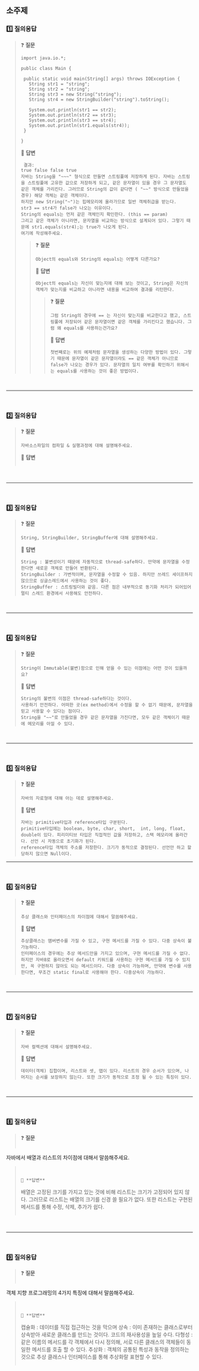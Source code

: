 ## 소주제

### 1️⃣ 질의응답

> ❓ **질문**
>
> ``` 
> import java.io.*;
>
>public class Main {
>
>  public static void main(String[] args) throws IOException {
>    String str1 = "string";
>    String str2 = "string";
>    String str3 = new String("string");
>    String str4 = new StringBuilder("string").toString();
>
>    System.out.println(str1 == str2);
>    System.out.println(str2 == str3);
>    System.out.println(str3 == str4);
>    System.out.println(str1.equals(str4));
>  }
>
>}
>
> ```
>
> 
> 💬 **답변**  
> ``` 
>  결과:
> true false false true
>자바는 String을 "~~~" 형식으로 만들면 스트링풀에 저장하게 된다. 자바는 스트링을 스트링풀에 고유한 값으로 저장하게 되고, 같은 문자열이 있을 경우 그 문자열도 같은 객체를 가리킨다. 그러므로 String의 값이 같다면 ( "~~" 방식으로 만들었을 경우) 해당 객체는 같은 객체이다.
>하지만 new String("~")는 힙메모리에 올라가므로 일반 객체취급을 받는다. 
>str3 == str4가 false가 나오는 이유이다.
>String의 equals는 먼저 같은 객체인지 확인한다. (this == param) 
>그리고 같은 객체가 아니라면, 문자열을 비교하는 방식으로 설계되어 있다. 그렇기 때문에 str1.equals(str4);는 true가 나오게 된다.
> 여기에 작성해주세요.
> ```
>> ❓ **질문**
>> ``` 
>> Object의 equals와 String의 equals는 어떻게 다른가요?
>> ```
>> 💬 **답변**
>> ``` 
>> Object의 equals는 자신이 맞는지에 대해 보는 것이고, String은 자신의 객체가 맞는지를 비교하고 아니라면 내용을 비교하여 결과를 리턴한다.
>> ```
>>> ❓ **질문**
>>> ``` 
>>> 그럼 String의 경우에 == 는 자신이 맞는지를 비교한다고 했고, 스트링풀에 저장되어 같은 문자열이면 같은 객체를 가리킨다고 했습니다. 그럼 왜 equals를 사용하는건가요?
>>> ```
>>> 💬 **답변**
>>> ``` 
>>> 첫번째로는 위의 예제처럼 문자열을 생성하는 다양한 방법이 있다. 그렇기 때문에 문자열이 같은 문자열이라도 == 같은 객체가 아니므로 false가 나오는 경우가 있다. 문자열의 일치 여부를 확인하기 위해서는 equals를 사용하는 것이 좋은 방법이다. 
>>> ```

<br> 

--- 

<br> 

### 2️⃣ 질의응답

> ❓ **질문**
>
> ``` 
> 자바소스파일의 컴파일 & 실행과정에 대해 설명해주세요.
> ```
>
> 
> 💬 **답변**  
> ``` 


<br> 

--- 

<br> 

### 3️⃣ 질의응답

> ❓ **질문**
>
> ``` 
> String, StringBuilder, StringBuffer에 대해 설명해주세요.
> ```
>
> 
> 💬 **답변**  
> ``` 
> String : 불변성이기 때문에 자동적으로 thread-safe하다. 만약에 문자열을 수정한다면 새로운 객체로 만들어 반환된다.
> StringBuilder : 가변적이며, 문자열을 수정할 수 있음. 하지만 쓰레드 세이프하지 않으므로 싱글스레드에서 사용하는 것이 좋다.
> StringBuffer : 스트링빌더와 같음. 다른 점은 내부적으로 동기화 처리가 되어있어 멀티 스레드 환경에서 사용해도 안전하다. 
> ```

<br> 

--- 

<br> 

### 4️⃣ 질의응답

> ❓ **질문**
>
> ``` 
>String이 Immutable(불변)함으로 인해 얻을 수 있는 이점에는 어떤 것이 있을까요?
> ```
> 
> 💬 **답변**  
> ``` 
> String의 불변의 이점은 thread-safe하다는 것이다. 
> 사용하기 안전하다. 어떠한 곳(ex method)에서 수정을 할 수 없기 때문에, 문자열을 믿고 사용할 수 있다는 점이다.
> String을 "~~"로 만들었을 경우 같은 문자열을 가진다면, 모두 같은 객체이기 때문에 메모리를 아낄 수 있다.
> ```
> 

<br> 

--- 

<br> 

### 5️⃣ 질의응답

> ❓ **질문**
>
> ``` 
> 자바의 자료형에 대해 아는 데로 설명해주세요.
> ```
> 
> 
> 💬 **답변**  
> ``` 
> 자바는 primitive타입과 reference타입 구분된다. 
> primitive타입에는 boolean, byte, char, short,  int, long, float, double이 있다. 피리미티브 타입은 직접적인 값을 저장하고, 스택 메모리에 올라간다. 선언 시 자동으로 초기화가 된다.
> reference타입 객체의 주소를 저장한다. 크기가 동적으로 결정된다. 선언만 하고 할당하지 않으면 Null이다. 
> ```
> 


--- 

<br> 

### 6️⃣ 질의응답

> ❓ **질문**
>
> ``` 
> 추상 클래스와 인터페이스의 차이점에 대해서 말씀해주세요.
> ```
>
> 
> 💬 **답변**  
> ``` 
> 추상클래스는 맴버변수를 가질 수 있고, 구현 메서드를 가질 수 있다. 다중 상속이 불가능하다.
> 인터페이스의 경우에는 추상 메서드만을 가지고 있으며, 구현 메서드를 가질 수 없다. 하지만 자바8로 올라오면서 default 키워드를 사용하는 구현 메서드를 가질 수 있지만, 꼭 구현하지 않아도 되는 메서드이다. 다중 상속이 가능하며, 만약에 변수를 사용한다면, 무조건 static final로 사용해야 한다. 다중상속이 가능하다.


<br> 

--- 

<br> 

### 7️⃣ 질의응답

> ❓ **질문**
>
> ``` 
> 자바 컬렉션에 대해서 설명해주세요.
> ```
>
> 
> 💬 **답변**  
> ``` 
> 데이터(객체) 집합이며, 리스트와 셋, 맵이 있다. 리스트의 경우 순서가 있으며, 나머지는 순서를 보장하지 않는다. 또한 크기가 동적으로 조정 될 수 있는 특징이 있다.
> ```


<br> 

--- 

<br> 

### 8️⃣ 질의응답

> ❓ **질문**
>
> ``` 
자바에서 배열과 리스트의 차이점에 대해서 말씀해주세요.
>
> ```
>
> 
> 💬 **답변**  
> ``` 
> 배열은 고정된 크기를 가지고 있는 것에 비해 리스트는 크기가 고정되어 있지 않다.
> 그러므로 리스트는 배열의 크기를 신경 쓸 필요가 없다. 또한 리스트는 구현된 메서드를 통해 수정, 삭제, 추가가 쉽다.
> 
> ```
> 

<br> 

--- 

<br> 

### 9️⃣ 질의응답

> ❓ **질문**
>
> ``` 
객체 지향 프로그래밍의 4가지 특징에 대해서 말씀해주세요.
>
> ```
>
> 
> 💬 **답변**  
> ``` 
> 캡슐화 : 데이터를 직접 접근하는 것을 막으며
> 상속 : 이미 존재하는 클래스로부터 상속받아 새로운 클래스를 만드는 것이다.  코드의 재사용성을 높일 수다.
> 다형성 : 같은 이름의 메서드를 각 객체에서 다시 정의해, 서로 다른 클래스의 객체들이 동일한 메서드를 호출 할 수 있다.
> 추상화 : 객체의 공통된 특성과 동작을 정의하는 것으로 추상 클래스나 인터페이스를 통해 추상화랄 표현할 수 있다.
> ```
